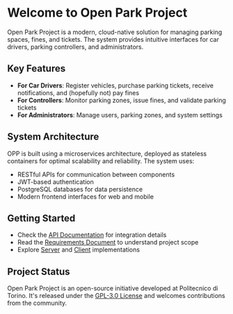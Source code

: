 # Welcome to Open Park Project

Open Park Project is a modern, cloud-native solution for managing parking spaces, fines, and tickets. The system provides intuitive interfaces for car drivers, parking controllers, and administrators.

## Key Features

- **For Car Drivers**: Register vehicles, purchase parking tickets, receive notifications, and (hopefully not) pay fines
- **For Controllers**: Monitor parking zones, issue fines, and validate parking tickets
- **For Administrators**: Manage users, parking zones, and system settings

## System Architecture

OPP is built using a microservices architecture, deployed as stateless containers for optimal scalability and reliability. The system uses:

- RESTful APIs for communication between components
- JWT-based authentication
- PostgreSQL databases for data persistence
- Modern frontend interfaces for web and mobile

## Getting Started

- Check the [API Documentation](api.md) for integration details
- Read the [Requirements Document](req.md) to understand project scope
- Explore [Server](server.md) and [Client](client/intro.md) implementations

## Project Status

Open Park Project is an open-source initiative developed at Politecnico di Torino. It's released under the [GPL-3.0 License](license.md) and welcomes contributions from the community.

